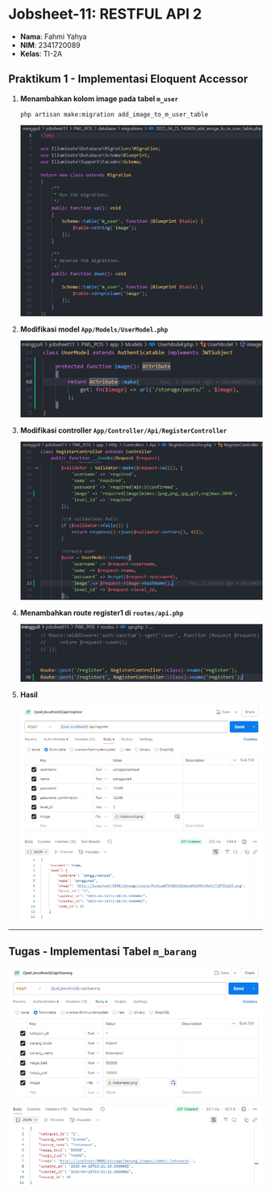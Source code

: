 # Jobsheet-11: RESTFUL API 2
- **Nama**: Fahmi Yahya
- **NIM**: 2341720089
- **Kelas**: TI-2A

## Praktikum 1 -  Implementasi Eloquent Accessor
1. **Menambahkan kolom image pada tabel `m_user`**
    ```
    php artisan make:migration add_image_to_m_user_table
    ```

    ![alt text](ss/1.1.png)

2. **Modifikasi model `App/Models/UserModel.php`**

    ![alt text](ss/1.2.png)

3. **Modifikasi controller `App/Controller/Api/RegisterController`**

    ![alt text](ss/1.3.png)

4. **Menambahkan route register1 di `routes/api.php`**

    ![alt text](ss/1.4.png)

5. **Hasil**

    ![alt text](ss/1.5.png)

---

## Tugas - Implementasi Tabel `m_barang`

![alt text](ss/1.6.png)